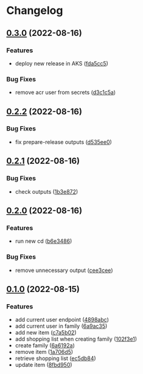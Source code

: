 # Changelog

## [0.3.0](https://github.com/Gunmer/alfred-api/compare/v0.2.2...v0.3.0) (2022-08-16)


### Features

* deploy new release in AKS ([fda5cc5](https://github.com/Gunmer/alfred-api/commit/fda5cc514b110bf1fbda2611e396fb97ee0d32b3))


### Bug Fixes

* remove acr user from secrets ([d3c1c5a](https://github.com/Gunmer/alfred-api/commit/d3c1c5a222775d7e85a6d4ab9f1b332d8820b2a5))

## [0.2.2](https://github.com/Gunmer/alfred-api/compare/v0.2.1...v0.2.2) (2022-08-16)


### Bug Fixes

* fix prepare-release outputs ([d535ee0](https://github.com/Gunmer/alfred-api/commit/d535ee0f787b7830edfbe95131b167c6a55a37de))

## [0.2.1](https://github.com/Gunmer/alfred-api/compare/v0.2.0...v0.2.1) (2022-08-16)


### Bug Fixes

* check outputs ([1b3e872](https://github.com/Gunmer/alfred-api/commit/1b3e8722d9bff4055fe3cda2be7e828c0e911ab0))

## [0.2.0](https://github.com/Gunmer/alfred-api/compare/v0.1.0...v0.2.0) (2022-08-16)


### Features

* run new cd ([b6e3486](https://github.com/Gunmer/alfred-api/commit/b6e348680f49a2f6aa68322ac406e3f7c444100a))


### Bug Fixes

* remove unnecessary output ([cee3cee](https://github.com/Gunmer/alfred-api/commit/cee3cee7cea2fbf501ba15a6564154e79aa6a0f8))

## [0.1.0](https://github.com/Gunmer/alfred-api/compare/v0.0.0...v0.1.0) (2022-08-15)


### Features

* add current user endpoint ([4898abc](https://github.com/Gunmer/alfred-api/commit/4898abc807cf11bc17ab5f5f7ae84cb430860a5c))
* add current user in family ([6a9ac35](https://github.com/Gunmer/alfred-api/commit/6a9ac35ef48b0e96f1ba3b1b521bbc7bf23de59d))
* add new item ([c7a5b02](https://github.com/Gunmer/alfred-api/commit/c7a5b02f089cf25d571660a5e4cd8817a9cdec75))
* add shopping list when creating family ([102f3e1](https://github.com/Gunmer/alfred-api/commit/102f3e106ba74e3f26cd2c6dfb083071ce7b8170))
* create family ([6a6192a](https://github.com/Gunmer/alfred-api/commit/6a6192a0e8629af21950f556079e0ce97f016468))
* remove item ([1a706d5](https://github.com/Gunmer/alfred-api/commit/1a706d5bf9685679bbe4bcbca15981f0978b4105))
* retrieve shopping list ([ec5db84](https://github.com/Gunmer/alfred-api/commit/ec5db84e0b238bd4862779fdbb04f9561b6afc7e))
* update item ([8fbd950](https://github.com/Gunmer/alfred-api/commit/8fbd9501f57542ae68d6e5e8a08c10f8244ad658))
